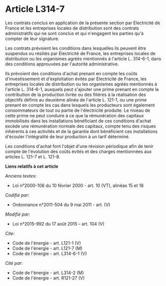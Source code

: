 # Article L314-7

Les contrats conclus en application de la présente section par Electricité de France et les entreprises locales de
distribution sont des contrats administratifs qui ne sont conclus et qui n'engagent les parties qu'à compter de leur
signature. 

Les contrats prévoient les conditions dans lesquelles ils peuvent être suspendus ou résiliés par Electricité de France, les
entreprises locales de distribution ou les organismes agréés mentionnés à l'article L. 314-6-1, dans des conditions
approuvées par l'autorité administrative. 

Ils prévoient des conditions d'achat prenant en compte les coûts d'investissement et d'exploitation évités par Electricité de
France, les entreprises locales de distribution ou les organismes agréés mentionnés à l'article L. 314-6-1, auxquels peut
s'ajouter une prime prenant en compte la contribution de la production livrée ou des filières à la réalisation des objectifs
définis au deuxième alinéa de l'article L. 121-1, ou une prime prenant en compte les cas dans lesquels les producteurs sont
également consommateurs de tout ou partie de l'électricité produite. Le niveau de cette prime ne peut conduire à ce que la
rémunération des capitaux immobilisés dans les installations bénéficiant de ces conditions d'achat excède une rémunération
normale des capitaux, compte tenu des risques inhérents à ces activités et de la garantie dont bénéficient ces installations
d'écouler l'intégralité de leur production à un tarif déterminé. 

Les conditions d'achat font l'objet d'une révision périodique afin de tenir compte de l'évolution des coûts évités et des
charges mentionnées aux articles L. 121-7 et L. 121-8.

**Liens relatifs à cet article**

_Anciens textes_:

  - Loi n°2000-108 du 10 février 2000 - art. 10 (VT), alinéas 15 et 18

_Codifié par_:

  - Ordonnance n°2011-504 du 9 mai 2011 - art. (V)

_Modifié par_:

  - Loi n°2015-992 du 17 août 2015 - art. 104 (V)

_Cite_:

  - Code de l'énergie - art. L121-1 (V)
  - Code de l'énergie - art. L121-7 (M)
  - Code de l'énergie - art. L314-6-1 (V)

_Cité par_:

  - Code de l'énergie - art. L314-2 (M)
  - Code de l'énergie - art. R121-27 (V)
